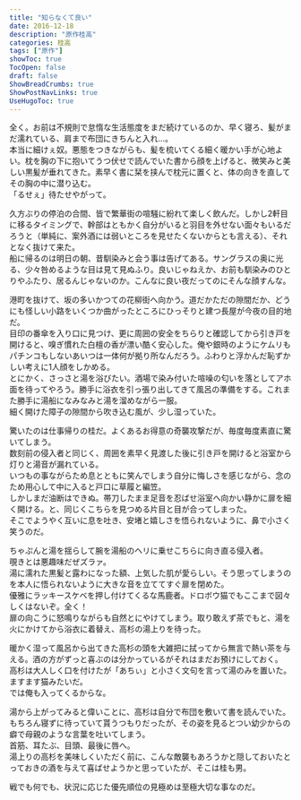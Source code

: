 ```yaml
---
title: "知らなくて良い"
date: 2016-12-18
description: "原作桂高"
categories: 桂高
tags: ["原作"]
showToc: true
TocOpen: false
draft: false
ShowBreadCrumbs: true
ShowPostNavLinks: true
UseHugoToc: true
---
```


全く。お前は不規則で怠惰な生活態度をまだ続けているのか、早く寝ろ、髪がまだ濡れている、肩まで布団にきちんと入れ…。  
本当に細けぇ奴。悪態をつきながらも、髪を梳いてくる細く暖かい手が心地よい。枕を胸の下に抱いてうつ伏せで読んでいた書から顔を上げると、微笑みと美しい黒髪が垂れてきた。素早く書に栞を挟んで枕元に置くと、体の向きを直してその胸の中に潜り込む。  
「るせぇ」待たせやがって。  
  
久方ぶりの停泊の合間、皆で繁華街の喧騒に紛れて楽しく飲んだ。しかし2軒目に移るタイミングで、幹部はともかく自分がいると羽目を外せない面々もいるだろうと（単純に、案外酒には弱いところを見せたくないからとも言える）、それとなく抜けて来た。  
船に帰るのは明日の朝、昔馴染みと会う事は告げてある。サングラスの奥に光る、少々咎めるような目は見て見ぬふり。良いじゃねえか、お前も馴染みのひとりやふたり、居るんじゃないのか。こんなに良い夜だってのにそんな顔すんな。  
  
港町を抜けて、坂の多いかつての花柳街へ向かう。道だかただの隙間だか、どうにも怪しい小路をいくつか曲がったところにひっそりと建つ長屋が今夜の目的地だ。  
目印の番傘を入り口に見つけ、更に周囲の安全をちらりと確認してから引き戸を開けると、嗅ぎ慣れた白檀の香が漂い酷く安心した。俺や銀時のようにケムリもパチンコもしないあいつは一体何が拠り所なんだろう。ふわりと浮かんだ恥ずかしい考えに1人顔をしかめる。  
とにかく、さっさと湯を浴びたい。酒場で染み付いた喧噪の匂いを落としてアホ面を待ってやろう。勝手に浴衣を引っ張り出してきて風呂の準備をする。これまた勝手に湯船になみなみと湯を溜めながら一服。  
細く開けた障子の隙間から吹き込む風が、少し湿っていた。  
  
驚いたのは仕事帰りの桂だ。よくあるお得意の奇襲攻撃だが、毎度毎度素直に驚いてしまう。  
数刻前の侵入者と同じく、周囲を素早く見渡した後に引き戸を開けると浴室から灯りと湯音が漏れている。  
いつもの事ながらため息とともに笑んでしまう自分に悔しさを感じながら、念のため用心して中に入ると戸口に草履と編笠。  
しかしまだ油断はできぬ。帯刀したまま足音を忍ばせ浴室へ向かい静かに扉を細く開ける。と、同じくこちらを見つめる片目と目が合ってしまった。  
そこでようやく互いに息を吐き、安堵と嬉しさを悟られないように、鼻で小さく笑うのだ。  
  
ちゃぷんと湯を揺らして腕を湯船のヘリに乗せこちらに向き直る侵入者。  
覗きとは悪趣味だぜズラァ。  
湯に濡れた黒髪と露わになった額、上気した肌が愛らしい。そう思ってしまうのを本人に悟られないように大きな音を立ててすぐ扉を閉めた。  
優雅にラッキースケベを押し付けてくるな馬鹿者。ドロボウ猫でもここまで図々しくはないぞ。全く！  
扉の向こうに怒鳴りながらも自然とにやけてしまう。取り敢えず茶でもと、湯を火にかけてから浴衣に着替え、高杉の湯上りを待った。  
  
暖かく湿って風呂から出てきた高杉の頭を大雑把に拭ってから無言で熱い茶を与える。酒の方がずっと喜ぶのは分かっているがそれはまだお預けにしておく。  
高杉は大人しく口を付けたが「あちぃ」と小さく文句を言って湯のみを置いた。ますます猫みたいだ。  
では俺も入ってくるからな。  
  
湯から上がってみると偉いことに、高杉は自分で布団を敷いて書を読んでいた。もちろん寝ずに待っていて貰うつもりだったが、その姿を見るとつい幼少からの癖で母親のような言葉を吐いてしまう。  
首筋、耳たぶ、目頭、最後に唇へ。  
湯上りの高杉を美味しくいただく前に、こんな敵襲もあろうかと隠しておいたとっておきの酒を与えて喜ばせようかと思っていたが、そこは桂も男。  
  
戦でも何でも、状況に応じた優先順位の見極めは至極大切な事なのだ。